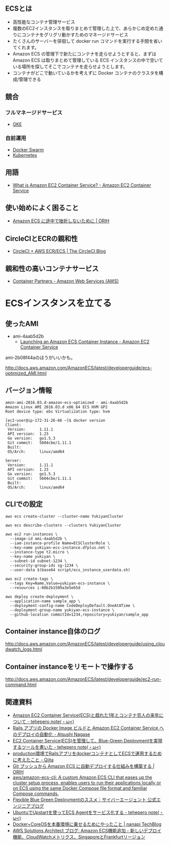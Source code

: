 ## ECSとは
* 高性能なコンテナ管理サービス
* 複数のEC2インスタンスを取りまとめて管理した上で、あらかじめ定めた通りにコンテナをグリグリ動かすためのマネージドサービス
* たくさんのサーバーを徘徊して docker run コマンドを実行する手間を省いてくれます。
* Amazon ECS の管理下で新たにコンテナを走らせようとすると、まずは Amazon ECS は取りまとめて管理している ECS インスタンスの中で空いている場所を探してそこでコンテナを走らせようとします。
* コンテナがどこで動いているかを考えずに Docker コンテナのクラスタを構成/管理できる

## 競合
### フルマネージドサービス
* [GKE](https://cloud.google.com/container-engine/?hl=ja)

### 自前運用
* [Docker Swarm](https://docs.docker.com/swarm/)
* [Kubernetes](http://kubernetes.io/)

## 用語
* [What is Amazon EC2 Container Service? - Amazon EC2 Container Service](http://docs.aws.amazon.com/ja_jp/AmazonECS/latest/developerguide/Welcome.html)

## 使い始めによく困ること
* [Amazon ECS に途中で挫折しないために | ORIH](http://orih.io/2015/12/a-few-things-i-wanted-to-know-before-playing-with-amazon-ecs/)

## CircleCIとECRの親和性
* [CircleCI + AWS ECR/ECS | The CircleCI Blog](http://blog.circleci.com/circleci-aws-ecrecs/)

## 親和性の高いコンテナサービス
* [Container Partners - Amazon Web Services (AWS)](https://aws.amazon.com/jp/containers/partners/)

# ECSインスタンスを立てる
## 使ったAMI
* ami-4aab5d2b
  * [Launching an Amazon ECS Container Instance - Amazon EC2 Container Service](https://docs.aws.amazon.com/AmazonECS/latest/developerguide/launch_container_instance.html)

ami-2b08f44aのほうがいいかも。

http://docs.aws.amazon.com/AmazonECS/latest/developerguide/ecs-optimized_AMI.html

## バージョン情報

```
amzn-ami-2016.03.d-amazon-ecs-optimized - ami-4aab5d2b
Amazon Linux AMI 2016.03.d x86_64 ECS HVM GP2
Root device type: ebs Virtualization type: hvm
```

```
[ec2-user@ip-172-31-26-66 ~]$ docker version
Client:
 Version:      1.11.1
 API version:  1.23
 Go version:   go1.5.3
 Git commit:   5604cbe/1.11.1
 Built:
 OS/Arch:      linux/amd64

Server:
 Version:      1.11.1
 API version:  1.23
 Go version:   go1.5.3
 Git commit:   5604cbe/1.11.1
 Built:
 OS/Arch:      linux/amd64
```

## CLIでの設定

```
aws ecs create-cluster --cluster-name YukiyanCluster

aws ecs describe-clusters --clusters YukiyanCluster

aws ec2 run-instances \
  --image-id ami-4aab5d2b \
  --iam-instance-profile Name=ECSClusterRole \
  --key-name yukiyan-ecs-instance.dfplus.net \
  --instance-type t2.micro \
  --key-name yukiyan \
  --subnet-id subnet-1234 \
  --security-group-ids sg-1234 \
  --user-data $(base64 script/ecs_instance_userdata.sh)

aws ec2 create-tags \
  --tags Key=Name,Value=yukiyan-ecs-instance \
  --resources i-08b2b1509a3e5e65d

aws deploy create-deployment \
  --application-name sample_app \
  --deployment-config-name CodeDeployDefault.OneAtATime \
  --deployment-group-name yukiyan-ecs-instance \
  --github-location commitId=1234,repository=yukiyan/sample_app
```

## Container instance自体のログ
http://docs.aws.amazon.com/AmazonECS/latest/developerguide/using_cloudwatch_logs.html

## Container instanceをリモートで操作する
http://docs.aws.amazon.com/AmazonECS/latest/developerguide/ec2-run-command.html


## 関連資料
* [Amazon EC2 Container Service(ECS)と戯れた1年とコンテナ芸人の来年について - tehepero note(・ω<)](http://stormcat.hatenablog.com/entry/2015/12/21/210000)
* [Rails アプリの Docker Image ビルドと Amazon EC2 Container Service へのデプロイの自動化 - Atsushi Nagase](https://ja.ngs.io/2015/09/14/ecs-docker-rails/)
* [EC2 Container Service(ECS)を管理して、Blue-Green Deploymentを実現するツールを書いた - tehepero note(・ω<)](http://blog.stormcat.io/entry/2015/07/22/130000)
* [production環境でRailsアプリをdockerコンテナとしてECSで運用するために考えたこと - Qiita](http://qiita.com/joker1007/items/b8a932c1ae29705cef8d)
* [Git プッシュから Amazon ECS に自動デプロイする仕組みを構築する | ORIH](http://orih.io/2015/12/run-automated-deployment-by-git-push-with-ecs-deploy-script/)
* [aws/amazon-ecs-cli: A custom Amazon ECS CLI that eases up the cluster setup process, enables users to run their applications locally or on ECS using the same Docker Compose file format and familiar Compose commands.](https://github.com/aws/amazon-ecs-cli)
* [Flexible Blue Green Deploymentのススメ｜サイバーエージェント 公式エンジニアブログ](http://ameblo.jp/principia-ca/entry-12071871177.html)
* [UbuntuでUpstartを使ってECS Agentをサービス化する - tehepero note(・ω<)](http://blog.stormcat.io/entry/2015/08/27/120000)
* [Docker+CoreOSを本番環境に乗せるためにやったこと | nanapi TechBlog](http://blog.nanapi.co.jp/tech/2015/04/10/nanapi_on_docker/)
* [AWS Solutions Architect ブログ: Amazon ECS機能追加 - 新しいデプロイ機能、CloudWatchメトリクス、SingaporeとFrankfurtリージョン](http://aws.typepad.com/sajp/2015/12/amazon-ecs-launches-new-deployment-capabilities-cloudwatch-metrics-singapore-and-frankfurt-regions.html)
